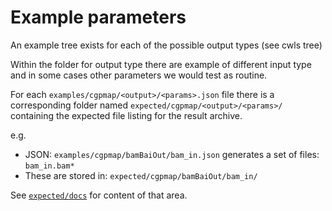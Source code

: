 # Example parameters

An example tree exists for each of the possible output types (see cwls tree)

Within the folder for output type there are example of different input type and in some cases
other parameters we would test as routine.

For each `examples/cgpmap/<output>/<params>.json` file there is a corresponding folder named
`expected/cgpmap/<output>/<params>/` containing the expected file listing for the result archive.

e.g.

* JSON: `examples/cgpmap/bamBaiOut/bam_in.json` generates a set of files: `bam_in.bam*`
* These are stored in: `expected/cgpmap/bamBaiOut/bam_in/`

See [`expected/docs`](../expected/README.md) for content of that area.
